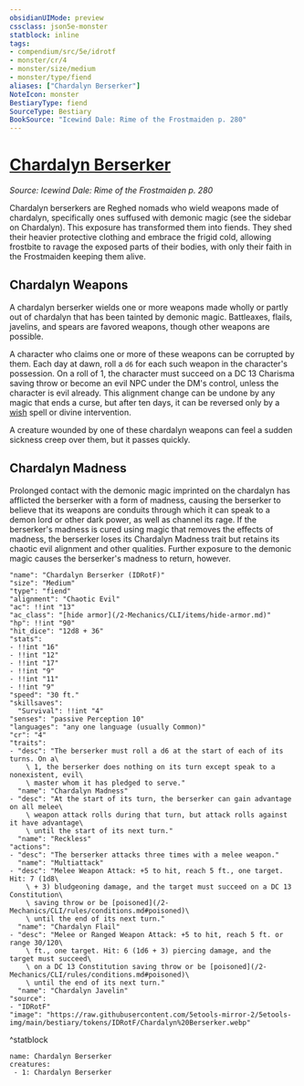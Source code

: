 ```yaml
---
obsidianUIMode: preview
cssclass: json5e-monster
statblock: inline
tags:
- compendium/src/5e/idrotf
- monster/cr/4
- monster/size/medium
- monster/type/fiend
aliases: ["Chardalyn Berserker"]
NoteIcon: monster
BestiaryType: fiend
SourceType: Bestiary
BookSource: "Icewind Dale: Rime of the Frostmaiden p. 280"
---
```

# [Chardalyn Berserker](2-Mechanics/CLI/bestiary/fiend/chardalyn-berserker-idrotf.md)
*Source: Icewind Dale: Rime of the Frostmaiden p. 280*  

Chardalyn berserkers are Reghed nomads who wield weapons made of chardalyn, specifically ones suffused with demonic magic (see the sidebar on Chardalyn). This exposure has transformed them into fiends. They shed their heavier protective clothing and embrace the frigid cold, allowing frostbite to ravage the exposed parts of their bodies, with only their faith in the Frostmaiden keeping them alive.

## Chardalyn Weapons

A chardalyn berserker wields one or more weapons made wholly or partly out of chardalyn that has been tainted by demonic magic. Battleaxes, flails, javelins, and spears are favored weapons, though other weapons are possible.

A character who claims one or more of these weapons can be corrupted by them. Each day at dawn, roll a `d6` for each such weapon in the character's possession. On a roll of 1, the character must succeed on a DC 13 Charisma saving throw or become an evil NPC under the DM's control, unless the character is evil already. This alignment change can be undone by any magic that ends a curse, but after ten days, it can be reversed only by a [wish](/2-Mechanics/CLI/spells/wish.md) spell or divine intervention.

A creature wounded by one of these chardalyn weapons can feel a sudden sickness creep over them, but it passes quickly.

## Chardalyn Madness

Prolonged contact with the demonic magic imprinted on the chardalyn has afflicted the berserker with a form of madness, causing the berserker to believe that its weapons are conduits through which it can speak to a demon lord or other dark power, as well as channel its rage. If the berserker's madness is cured using magic that removes the effects of madness, the berserker loses its Chardalyn Madness trait but retains its chaotic evil alignment and other qualities. Further exposure to the demonic magic causes the berserker's madness to return, however.

```statblock
"name": "Chardalyn Berserker (IDRotF)"
"size": "Medium"
"type": "fiend"
"alignment": "Chaotic Evil"
"ac": !!int "13"
"ac_class": "[hide armor](/2-Mechanics/CLI/items/hide-armor.md)"
"hp": !!int "90"
"hit_dice": "12d8 + 36"
"stats":
- !!int "16"
- !!int "12"
- !!int "17"
- !!int "9"
- !!int "11"
- !!int "9"
"speed": "30 ft."
"skillsaves":
  "Survival": !!int "4"
"senses": "passive Perception 10"
"languages": "any one language (usually Common)"
"cr": "4"
"traits":
- "desc": "The berserker must roll a d6 at the start of each of its turns. On a\
    \ 1, the berserker does nothing on its turn except speak to a nonexistent, evil\
    \ master whom it has pledged to serve."
  "name": "Chardalyn Madness"
- "desc": "At the start of its turn, the berserker can gain advantage on all melee\
    \ weapon attack rolls during that turn, but attack rolls against it have advantage\
    \ until the start of its next turn."
  "name": "Reckless"
"actions":
- "desc": "The berserker attacks three times with a melee weapon."
  "name": "Multiattack"
- "desc": "Melee Weapon Attack: +5 to hit, reach 5 ft., one target. Hit: 7 (1d8\
    \ + 3) bludgeoning damage, and the target must succeed on a DC 13 Constitution\
    \ saving throw or be [poisoned](/2-Mechanics/CLI/rules/conditions.md#poisoned)\
    \ until the end of its next turn."
  "name": "Chardalyn Flail"
- "desc": "Melee or Ranged Weapon Attack: +5 to hit, reach 5 ft. or range 30/120\
    \ ft., one target. Hit: 6 (1d6 + 3) piercing damage, and the target must succeed\
    \ on a DC 13 Constitution saving throw or be [poisoned](/2-Mechanics/CLI/rules/conditions.md#poisoned)\
    \ until the end of its next turn."
  "name": "Chardalyn Javelin"
"source":
- "IDRotF"
"image": "https://raw.githubusercontent.com/5etools-mirror-2/5etools-img/main/bestiary/tokens/IDRotF/Chardalyn%20Berserker.webp"
```
^statblock

```encounter-table
name: Chardalyn Berserker
creatures:
 - 1: Chardalyn Berserker
```